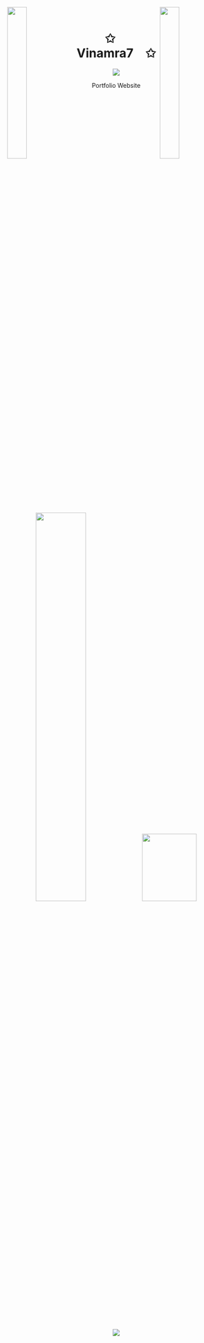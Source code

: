 <img align="left" src="https://user-images.githubusercontent.com/65187002/144930161-2f783401-8d27-4fdf-a2f7-cc0ba32f1f1f.gif" width="30%" style="display:inline;"><img align="right" src="https://user-images.githubusercontent.com/65187002/144930161-2f783401-8d27-4fdf-a2f7-cc0ba32f1f1f.gif" width="30%" style="display:inline;">
<br>
<p align="center">
    <h1 align="center">✩&emsp;Vinamra7&emsp;✩</h1>
</p>
<p align="center">
    <img src="https://readme-typing-svg.herokuapp.com/?lines=Yoooooooooooooooo;Welcome+to+my+profile!;Have+a+look+around!&font=Fira%20Code&color=%23D62F79&center=true&width=280&height=50">
</p>
<p align="center">
    <a href="http://vinamra-portfolio-beta.vercel.app/" style="text-decoration: none; color: inherit;">Portfolio Website</a>
</p>
<p align="center">
    <a href="https://leetcode.com/mishravinamra5/"><img width="48%" src="https://leetcard.jacoblin.cool/mishravinamra5?theme=dark&font=Gideon%20Roman"></a>
    <a href="https://github.com/Vinamra7"><img width="50%" height="20% !important" src="https://github-readme-stats.vercel.app/api/top-langs/?username=Vinamra7&theme=dark&hide=html,css,cmake&layout=compact&langs_count=5&bg_color=101010&hide_title=true"></a>
  <br><br>
  <a href="https://codeforces.com/profile/vinam5">
    <img src="https://codeforces-readme-stats.vercel.app/api/card?username=vinam5&theme=dark&disable_animations=false&show_icons=true&force_username=true">
  </a>
</p>
